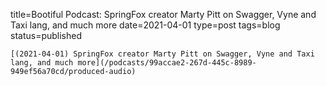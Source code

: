 
title=Bootiful Podcast: SpringFox creator Marty Pitt on Swagger, Vyne and Taxi lang, and much more
date=2021-04-01
type=post
tags=blog
status=published
~~~~~~
[(2021-04-01) SpringFox creator Marty Pitt on Swagger, Vyne and Taxi lang, and much more](/podcasts/99accae2-267d-445c-8989-949ef56a70cd/produced-audio) 
            